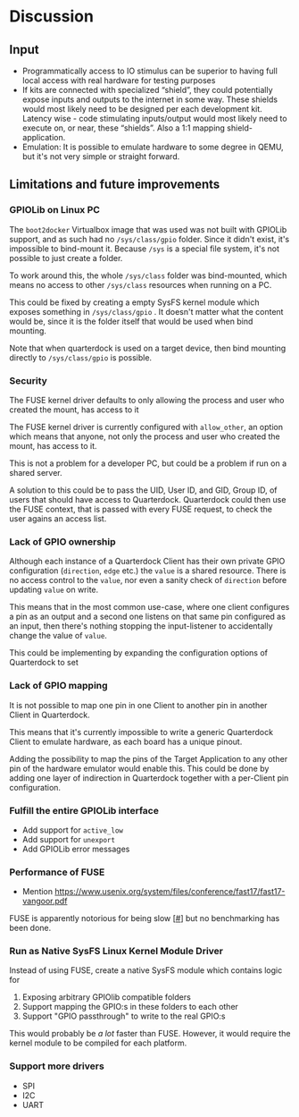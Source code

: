 # Discussion

## Input

- Programmatically access to IO stimulus can be superior to having full local access with real hardware for testing purposes
- If kits are connected with specialized “shield”, they could potentially expose inputs and outputs to the internet in some way. These shields would most likely need to be designed per each development kit. Latency wise - code stimulating inputs/output would most likely need to execute on, or near, these “shields”. Also a 1:1 mapping shield-application.
- Emulation: It is possible to emulate hardware to some degree in QEMU, but it's not very simple or straight forward.

## Limitations and future improvements

### GPIOLib on Linux PC
The `boot2docker` Virtualbox image that was used was not built with GPIOLib support, and as such had no `/sys/class/gpio` folder. Since it didn't exist, it's impossible to bind-mount it. Because `/sys` is a special file system, it's not possible to just create a folder.

To work around this, the whole `/sys/class` folder was bind-mounted, which means no access to other `/sys/class` resources when running on a PC. 

This could be fixed by creating a empty SysFS kernel module which exposes something in `/sys/class/gpio` . It doesn't matter what the content would be, since it is the folder itself that would be used when bind mounting.

Note that when quarterdock is used on a target device, then bind mounting directly to `/sys/class/gpio` is possible.

### Security
The FUSE kernel driver defaults to only allowing the process and user who created the mount, has access to it

The FUSE kernel driver is currently configured with `allow_other`, an option which means that anyone, not only the process and user who created the mount, has access to it.

This is not a problem for a developer PC, but could be a problem if run on a shared server.

A solution to this could be to pass the UID, User ID, and GID, Group ID, of users that should have access to Quarterdock. Quarterdock could then use the FUSE context, that is passed with every FUSE request, to check the user agains an access list.

### Lack of GPIO ownership
Although each instance of a Quarterdock Client has their own private GPIO configuration (`direction`, `edge` etc.) the `value` is a shared resource. There is no access control to the `value`, nor even a sanity check of `direction` before updating `value` on write.

This means that in the most common use-case, where one client configures a pin as an output and a second one listens on that same pin configured as an input, then there's nothing stopping the input-listener to accidentally change the value of `value`.

This could be implementing by expanding the configuration options of Quarterdock to set

### Lack of GPIO mapping
It is not possible to map one pin in one Client to another pin in another Client in Quarterdock.

This means that it's currently impossible to write a generic Quarterdock Client to emulate hardware, as each board has a unique pinout.

Adding the possibility to map the pins of the Target Application to any other pin of the hardware emulator would enable this. This could be done by adding one layer of indirection in Quarterdock together with a per-Client pin configuration.

### Fulfill the entire GPIOLib interface
- Add support for `active_low`
- Add support for `unexport`
- Add GPIOLib error messages

### Performance of FUSE

- Mention https://www.usenix.org/system/files/conference/fast17/fast17-vangoor.pdf

FUSE is apparently notorious for being slow [[#](?)] but no benchmarking has been done.

### Run as Native SysFS Linux Kernel Module Driver

Instead of using FUSE, create a native SysFS module which contains logic for
1. Exposing arbitrary GPIOlib compatible folders
2. Support mapping the GPIO:s in these folders to each other
3. Support "GPIO passthrough" to write to the real GPIO:s

This would probably be *a lot* faster than FUSE. However, it would require the kernel module to be compiled for each platform.

### Support more drivers
- SPI
- I2C
- UART